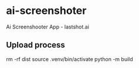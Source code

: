 # ai-screenshoter
Ai Screenshooter App - lastshot.ai


## Upload process
rm -rf dist
source .venv/bin/activate
python -m build